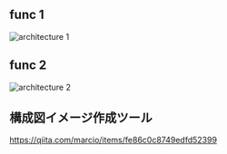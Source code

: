 ## func 1

![architecture 1](https://github.com/mzunohkaru/AWS-Sample-Lambda-API/assets/99012157/3ad7112b-c8ca-4060-9818-7c3d019fc623)


## func 2

![architecture 2](https://github.com/mzunohkaru/AWS-Sample-Lambda-API/assets/99012157/d651f75c-28a7-4b7e-a94a-97be636ec30f)


## 構成図イメージ作成ツール
https://qiita.com/marcio/items/fe86c0c8749edfd52399

